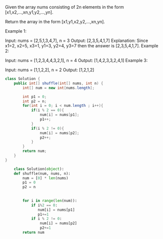 Given the array nums consisting of 2n elements in the form [x1,x2,...,xn,y1,y2,...,yn].

Return the array in the form [x1,y1,x2,y2,...,xn,yn].

Example 1:

Input: nums = [2,5,1,3,4,7], n = 3
Output: [2,3,5,4,1,7] 
Explanation: Since x1=2, x2=5, x3=1, y1=3, y2=4, y3=7 then the answer is [2,3,5,4,1,7].
Example 2:

Input: nums = [1,2,3,4,4,3,2,1], n = 4
Output: [1,4,2,3,3,2,4,1]
Example 3:

Input: nums = [1,1,2,2], n = 2
Output: [1,2,1,2]


```java
class Solution {
    public int[] shuffle(int[] nums, int n) {
        int[] num = new int[nums.length];

        int p1 = 0;
        int p2 = n;
        for(int i = 0; i < num.length ; i++){
            if(i % 2 == 0){
                num[i] = nums[p1];
                p1++;
            }
            if(i % 2 != 0){
                num[i] = nums[p2];
                p2++;
            }
        }
        return num;
    }
}
```

```python
    class Solution(object):
    def shuffle(num, nums, n):
        num = [0] * len(nums)
        p1 = 0
        p2 = n
       
       
        for i in range(len(num)):
            if i%2 == 0: 
               num[i] = nums[p1]
               p1+=1
            if i % 2 != 0:
                num[i] = nums[p2]
                p2+=1
        return num
```